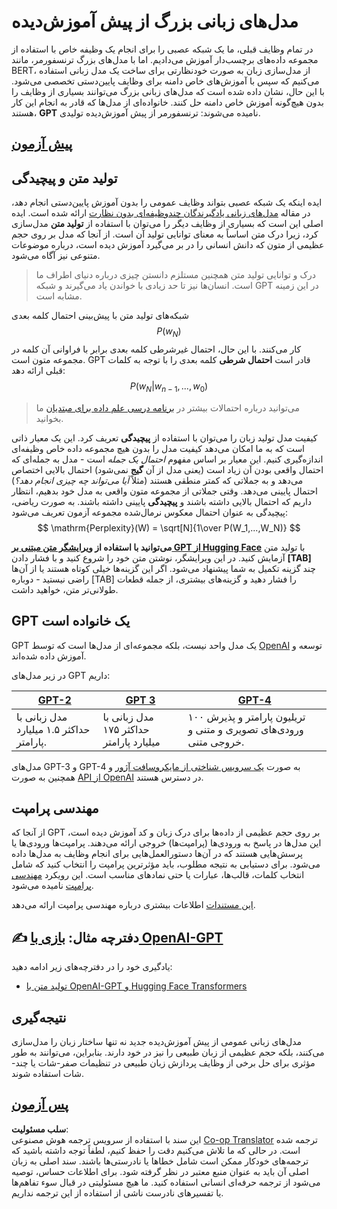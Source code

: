 <!--
CO_OP_TRANSLATOR_METADATA:
{
  "original_hash": "2efbb183384a50f0fc0cde02534d912f",
  "translation_date": "2025-08-24T10:20:53+00:00",
  "source_file": "lessons/5-NLP/20-LangModels/README.md",
  "language_code": "fa"
}
-->
# مدل‌های زبانی بزرگ از پیش آموزش‌دیده

در تمام وظایف قبلی، ما یک شبکه عصبی را برای انجام یک وظیفه خاص با استفاده از مجموعه داده‌های برچسب‌دار آموزش می‌دادیم. اما با مدل‌های بزرگ ترنسفورمر، مانند BERT، از مدل‌سازی زبان به صورت خودنظارتی برای ساخت یک مدل زبانی استفاده می‌کنیم که سپس با آموزش‌های خاص دامنه برای وظایف پایین‌دستی تخصصی می‌شود. با این حال، نشان داده شده است که مدل‌های زبانی بزرگ می‌توانند بسیاری از وظایف را بدون هیچ‌گونه آموزش خاص دامنه حل کنند. خانواده‌ای از مدل‌ها که قادر به انجام این کار هستند، **GPT** نامیده می‌شوند: ترنسفورمر از پیش آموزش‌دیده تولیدی.

## [پیش‌ آزمون](https://ff-quizzes.netlify.app/en/ai/quiz/39)

## تولید متن و پیچیدگی

ایده اینکه یک شبکه عصبی بتواند وظایف عمومی را بدون آموزش پایین‌دستی انجام دهد، در مقاله [مدل‌های زبانی یادگیرندگان چندوظیفه‌ای بدون نظارت](https://cdn.openai.com/better-language-models/language_models_are_unsupervised_multitask_learners.pdf) ارائه شده است. ایده اصلی این است که بسیاری از وظایف دیگر را می‌توان با استفاده از **تولید متن** مدل‌سازی کرد، زیرا درک متن اساساً به معنای توانایی تولید آن است. از آنجا که مدل بر روی حجم عظیمی از متون که دانش انسانی را در بر می‌گیرد آموزش دیده است، درباره موضوعات متنوعی نیز آگاه می‌شود.

> درک و توانایی تولید متن همچنین مستلزم دانستن چیزی درباره دنیای اطراف ما است. انسان‌ها نیز تا حد زیادی با خواندن یاد می‌گیرند و شبکه GPT در این زمینه مشابه است.

شبکه‌های تولید متن با پیش‌بینی احتمال کلمه بعدی $$P(w_N)$$ کار می‌کنند. با این حال، احتمال غیرشرطی کلمه بعدی برابر با فراوانی آن کلمه در مجموعه متون است. GPT قادر است **احتمال شرطی** کلمه بعدی را با توجه به کلمات قبلی ارائه دهد: $$P(w_N | w_{n-1}, ..., w_0)$$

> می‌توانید درباره احتمالات بیشتر در [برنامه درسی علم داده برای مبتدیان](https://github.com/microsoft/Data-Science-For-Beginners/tree/main/1-Introduction/04-stats-and-probability) ما بخوانید.

کیفیت مدل تولید زبان را می‌توان با استفاده از **پیچیدگی** تعریف کرد. این یک معیار ذاتی است که به ما امکان می‌دهد کیفیت مدل را بدون هیچ مجموعه داده خاص وظیفه‌ای اندازه‌گیری کنیم. این معیار بر اساس مفهوم *احتمال یک جمله* است - مدل به جمله‌ای که احتمال واقعی بودن آن زیاد است (یعنی مدل از آن **گیج** نمی‌شود) احتمال بالایی اختصاص می‌دهد و به جملاتی که کمتر منطقی هستند (مثلاً *آیا می‌تواند چه چیزی انجام دهد؟*) احتمال پایینی می‌دهد. وقتی جملاتی از مجموعه متون واقعی به مدل خود بدهیم، انتظار داریم که احتمال بالایی داشته باشند و **پیچیدگی** پایینی داشته باشند. به صورت ریاضی، پیچیدگی به عنوان احتمال معکوس نرمال‌شده مجموعه آزمون تعریف می‌شود:
$$
\mathrm{Perplexity}(W) = \sqrt[N]{1\over P(W_1,...,W_N)}
$$ 

**می‌توانید با استفاده از [ویرایشگر متن مبتنی بر GPT از Hugging Face](https://transformer.huggingface.co/doc/gpt2-large)** با تولید متن آزمایش کنید. در این ویرایشگر، نوشتن متن خود را شروع کنید و با فشار دادن **[TAB]** چند گزینه تکمیل به شما پیشنهاد می‌شود. اگر این گزینه‌ها خیلی کوتاه هستند یا از آن‌ها راضی نیستید - دوباره [TAB] را فشار دهید و گزینه‌های بیشتری، از جمله قطعات طولانی‌تر متن، خواهید داشت.

## GPT یک خانواده است

GPT یک مدل واحد نیست، بلکه مجموعه‌ای از مدل‌ها است که توسط [OpenAI](https://openai.com) توسعه و آموزش داده شده‌اند.

در زیر مدل‌های GPT داریم:

| [GPT-2](https://huggingface.co/docs/transformers/model_doc/gpt2#openai-gpt2) | [GPT 3](https://openai.com/research/language-models-are-few-shot-learners) | [GPT-4](https://openai.com/gpt-4) |
| -- | -- | -- |
|مدل زبانی با حداکثر ۱.۵ میلیارد پارامتر. | مدل زبانی با حداکثر ۱۷۵ میلیارد پارامتر | ۱۰۰ تریلیون پارامتر و پذیرش ورودی‌های تصویری و متنی و خروجی متنی. |

مدل‌های GPT-3 و GPT-4 به صورت [یک سرویس شناختی از مایکروسافت آژور](https://azure.microsoft.com/en-us/services/cognitive-services/openai-service/#overview?WT.mc_id=academic-77998-cacaste) و همچنین به صورت [API از OpenAI](https://openai.com/api/) در دسترس هستند.

## مهندسی پرامپت

از آنجا که GPT بر روی حجم عظیمی از داده‌ها برای درک زبان و کد آموزش دیده است، این مدل‌ها در پاسخ به ورودی‌ها (پرامپت‌ها) خروجی ارائه می‌دهند. پرامپت‌ها ورودی‌ها یا پرسش‌هایی هستند که در آن‌ها دستورالعمل‌هایی برای انجام وظایف به مدل‌ها داده می‌شود. برای دستیابی به نتیجه مطلوب، باید مؤثرترین پرامپت را انتخاب کنید که شامل انتخاب کلمات، قالب‌ها، عبارات یا حتی نمادهای مناسب است. این رویکرد [مهندسی پرامپت](https://learn.microsoft.com/en-us/shows/ai-show/the-basics-of-prompt-engineering-with-azure-openai-service?WT.mc_id=academic-77998-bethanycheum) نامیده می‌شود.

[این مستندات](https://learn.microsoft.com/en-us/semantic-kernel/prompt-engineering/?WT.mc_id=academic-77998-bethanycheum) اطلاعات بیشتری درباره مهندسی پرامپت ارائه می‌دهد.

## ✍️ دفترچه مثال: [بازی با OpenAI-GPT](../../../../../lessons/5-NLP/20-LangModels/GPT-PyTorch.ipynb)

یادگیری خود را در دفترچه‌های زیر ادامه دهید:

* [تولید متن با OpenAI-GPT و Hugging Face Transformers](../../../../../lessons/5-NLP/20-LangModels/GPT-PyTorch.ipynb)

## نتیجه‌گیری

مدل‌های زبانی عمومی از پیش آموزش‌دیده جدید نه تنها ساختار زبان را مدل‌سازی می‌کنند، بلکه حجم عظیمی از زبان طبیعی را نیز در خود دارند. بنابراین، می‌توانند به طور مؤثری برای حل برخی از وظایف پردازش زبان طبیعی در تنظیمات صفر-شات یا چند-شات استفاده شوند.

## [پس‌ آزمون](https://ff-quizzes.netlify.app/en/ai/quiz/40)

**سلب مسئولیت**:  
این سند با استفاده از سرویس ترجمه هوش مصنوعی [Co-op Translator](https://github.com/Azure/co-op-translator) ترجمه شده است. در حالی که ما تلاش می‌کنیم دقت را حفظ کنیم، لطفاً توجه داشته باشید که ترجمه‌های خودکار ممکن است شامل خطاها یا نادرستی‌ها باشند. سند اصلی به زبان اصلی آن باید به عنوان منبع معتبر در نظر گرفته شود. برای اطلاعات حساس، توصیه می‌شود از ترجمه حرفه‌ای انسانی استفاده کنید. ما هیچ مسئولیتی در قبال سوء تفاهم‌ها یا تفسیرهای نادرست ناشی از استفاده از این ترجمه نداریم.
